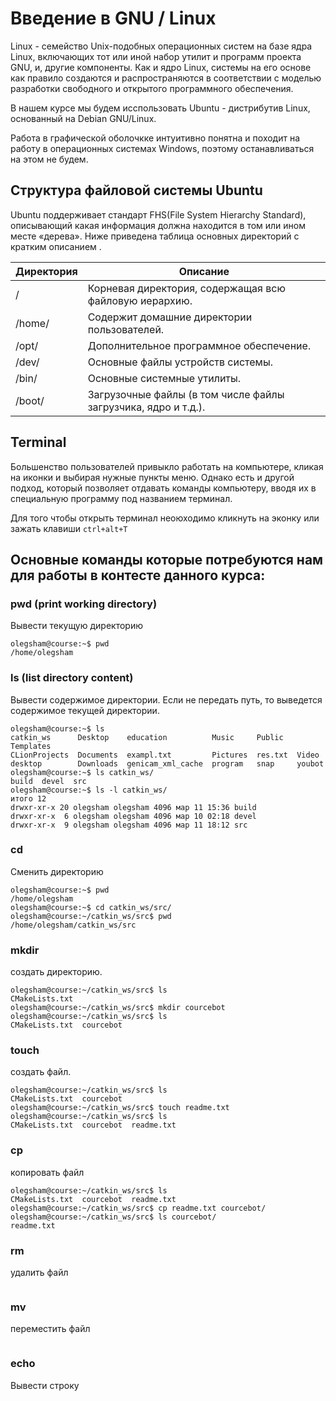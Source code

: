 # Введение в GNU / Linux

Linux - семейство Unix-подобных операционных систем на базе ядра Linux, включающих тот или иной набор утилит и программ проекта GNU, и,  другие компоненты. Как и ядро Linux, системы на его основе как правило создаются и распространяются в соответствии с моделью разработки свободного и открытого программного обеспечения.

В нашем курсе мы будем исспользовать Ubuntu - дистрибутив Linux, основанный на Debian GNU/Linux.

Работа в графической оболочкке интуитивно понятна и походит на работу в операционных системах Windows, поэтому останавливаться на этом не будем.

## Структура файловой системы Ubuntu

Ubuntu поддерживает стандарт FHS(File System Hierarchy Standard), описывающий какая информация должна находится в том или ином месте «дерева». Ниже приведена таблица основных директорий с кратким описанием .

| Директория  | Описание |
| ------------| ---------|
| /      | Корневая директория, содержащая всю файловую иерархию. |
| /home/ | Содержит домашние директории пользователей.|
| /opt/  | Дополнительное программное обеспечение. |
| /dev/  | Основные файлы устройств системы. |
| /bin/  | Основные системные утилиты. |
| /boot/ | Загрузочные файлы (в том числе файлы загрузчика, ядро и т.д.).|

## Terminal

Большенство пользователей привыкло работать на компьютере, кликая на иконки и выбирая нужные пункты меню. Однако есть и другой подход, который позволяет отдавать команды компьютеру, вводя их в специальную программу под названием терминал.

Для того чтобы открыть терминал неоюходимо кликнуть на эконку или зажать  клавиши `ctrl+alt+T`

## Основные команды которые потребуются нам для работы в контесте данного курса:

### **pwd** (print working directory)

Вывести текущую директорию

```console
olegsham@course:~$ pwd
/home/olegsham
```

### **ls** (list directory content)

Вывести содержимое директории. Если не передать путь, то выведется содержимое текущей директории.

```console
olegsham@course:~$ ls
catkin_ws      Desktop    education          Music     Public   Templates
CLionProjects  Documents  exampl.txt         Pictures  res.txt  Video
desktop        Downloads  genicam_xml_cache  program   snap     youbot
olegsham@course:~$ ls catkin_ws/
build  devel  src
olegsham@course:~$ ls -l catkin_ws/
итого 12
drwxr-xr-x 20 olegsham olegsham 4096 мар 11 15:36 build
drwxr-xr-x  6 olegsham olegsham 4096 мар 10 02:18 devel
drwxr-xr-x  9 olegsham olegsham 4096 мар 11 18:12 src

```

### **cd**

Cменить директорию

```console
olegsham@course:~$ pwd
/home/olegsham
olegsham@course:~$ cd catkin_ws/src/
olegsham@course:~/catkin_ws/src$ pwd
/home/olegsham/catkin_ws/src
```

### **mkdir**

создать директорию.

```console
olegsham@course:~/catkin_ws/src$ ls
CMakeLists.txt
olegsham@course:~/catkin_ws/src$ mkdir courcebot
olegsham@course:~/catkin_ws/src$ ls
CMakeLists.txt  courcebot
```

### **touch**

создать файл.

```console
olegsham@course:~/catkin_ws/src$ ls
CMakeLists.txt  courcebot
olegsham@course:~/catkin_ws/src$ touch readme.txt
olegsham@course:~/catkin_ws/src$ ls
CMakeLists.txt  courcebot  readme.txt
```

### **сp**

копировать файл

```console
olegsham@course:~/catkin_ws/src$ ls
CMakeLists.txt  courcebot  readme.txt
olegsham@course:~/catkin_ws/src$ cp readme.txt courcebot/
olegsham@course:~/catkin_ws/src$ ls courcebot/
readme.txt
```

### **rm**

удалить файл

```console

```

### **mv**

переместить файл

```console

```


### **echo**

Вывести строку

```console

```
